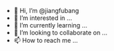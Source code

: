 - 👋 Hi, I’m @jiangfubang
- 👀 I’m interested in ...
- 🌱 I’m currently learning ...
- 💞️ I’m looking to collaborate on ...
- 📫 How to reach me ...

<!---
jiangfubang/jiangfubang is a ✨ special ✨ repository because its `README.md` (this file) appears on your GitHub profile.
You can click the Preview link to take a look at your changes.
--->
